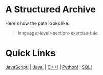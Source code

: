 # A Structured Archive
Here's how the path looks like:
> language>level>section>exercise-title

# Quick Links
[JavaScript!](https://codehs.com/practice/javascript) | 
[Java!](https://codehs.com/practice/java) | 
[C++!](https://codehs.com/practice/cpp) | 
[Python!](http://codehs.com/practice/python) | 
[SQL!](https://codehs.com/practice/sql)
